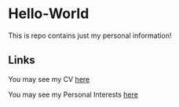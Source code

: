 # Hello-World
This is repo contains just my personal information!


## Links

You may see my CV [here](Files/CV.md)

You may see my Personal Interests [here](Files/Personal_Interests.md)
